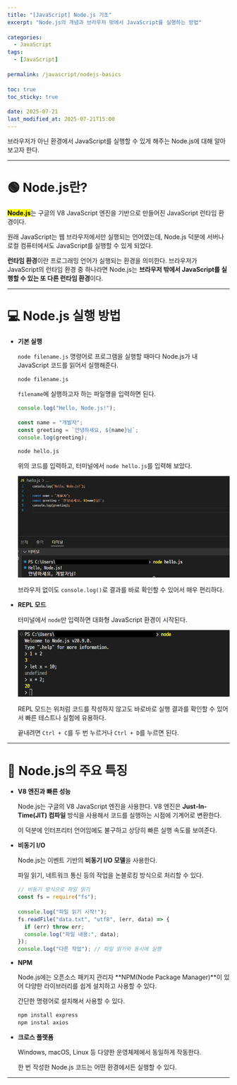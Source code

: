 ```yaml
---
title: "[JavaScript] Node.js 기초"
excerpt: "Node.js의 개념과 브라우저 밖에서 JavaScript를 실행하는 방법"

categories:
  - JavaScript
tags:
  - [JavaScript]

permalink: /javascript/nodejs-basics

toc: true
toc_sticky: true

date: 2025-07-21
last_modified_at: 2025-07-21T15:00
---
```


브라우저가 아닌 환경에서 JavaScript를 실행할 수 있게 해주는 Node.js에 대해 알아보고자 한다.

---

# 🟢 Node.js란?

<mark>**Node.js**</mark>는 구글의 V8 JavaScript 엔진을 기반으로 만들어진 JavaScript 런타임 환경이다.

원래 JavaScript는 웹 브라우저에서만 실행되는 언어였는데, Node.js 덕분에 서버나 로컬 컴퓨터에서도 JavaScript를 실행할 수 있게 되었다.

**런타임 환경**이란 프로그래밍 언어가 실행되는 환경을 의미한다. 브라우저가 JavaScript의 런타임 환경 중 하나라면 Node.js는 **브라우저 밖에서 JavaScript를 실행할 수 있는 또 다른 런타임 환경**이다.

---

# 💻 Node.js 실행 방법

- **기본 실행**

  `node filename.js` 명령어로 프로그램을 실행할 때마다 Node.js가 내 JavaScript 코드를 읽어서 실행해준다.

  ```bash
  node filename.js
  ```

  `filename`에 실행하고자 하는 파일명을 입력하면 된다.

  ```javascript
  console.log("Hello, Node.js!");

  const name = "개발자";
  const greeting = `안녕하세요, ${name}님`;
  console.log(greeting);
  ```

  ```bash
  node hello.js
  ```

  위의 코드를 입력하고, 터미널에서 `node hello.js`를 입력해 보았다.

  ![hello-example](/assets/images/posts_img/javascript/hello-example.png)

  브라우저 없이도 `console.log()`로 결과를 바로 확인할 수 있어서 매우 편리하다.

- **REPL 모드**

  터미널에서 `node`만 입력하면 대화형 JavaScript 환경이 시작된다.

  ![repl](/assets/images/posts_img/javascript/repl.png)

  REPL 모드는 위처럼 코드를 작성하지 않고도 바로바로 실행 결과를 확인할 수 있어서 빠른 테스트나 실험에 유용하다.

  끝내려면 `Ctrl + C`를 두 번 누르거나 `Ctrl + D`를 누르면 된다.

---

# 🌟 Node.js의 주요 특징

- **V8 엔진과 빠른 성능**

  Node.js는 구글의 V8 JavaScript 엔진을 사용한다. V8 엔진은 **Just-In-Time(JIT) 컴파일** 방식을 사용해서 코드를 실행하는 시점에 기계어로 변환한다.

  이 덕분에 인터프리터 언어임에도 불구하고 상당히 빠른 실행 속도를 보여준다.

- **비동기 I/O**

  Node.js는 이벤트 기반의 **비동기 I/O 모델**을 사용한다.

  파일 읽기, 네트워크 통신 등의 작업을 논블로킹 방식으로 처리할 수 있다.

  ```js
  // 비동기 방식으로 파일 읽기
  const fs = require("fs");

  console.log("파일 읽기 시작!");
  fs.readFile("data.txt", "utf8", (err, data) => {
    if (err) throw err;
    console.log("파일 내용:", data);
  });
  console.log("다른 작업"); // 파일 읽기와 동시에 실행
  ```

- **NPM**

  Node.js에는 오픈소스 패키지 관리자 **NPM(Node Package Manager)**이 있어 다양한 라이브러리를 쉽게 설치하고 사용할 수 있다.

  간단한 명령어로 설치해서 사용할 수 있다.

  ```bash
  npm install express
  npm instal axios
  ```

- **크로스 플랫폼**

  Windows, macOS, Linux 등 다양한 운영체제에서 동일하게 작동한다.

  한 번 작성한 Node.js 코드는 어떤 환경에서든 실행할 수 있다.

---
